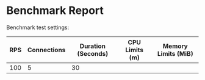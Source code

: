 
# Benchmark Report

Benchmark test settings:

|RPS|Connections|Duration (Seconds)|CPU Limits (m)|Memory Limits (MiB)|
|-  |-          |-                 |-             |-                  |
|100|5          |30                |              |                   |

